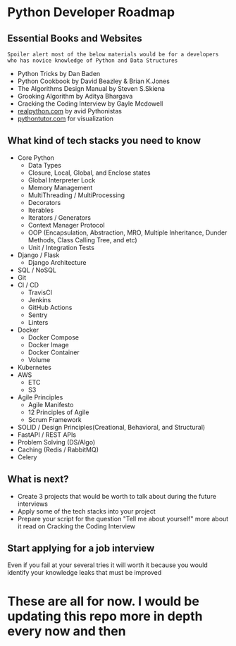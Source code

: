 # Python Developer Roadmap
## Essential Books and Websites
``Spoiler alert most of the below materials would be for a developers who has novice knowledge of Python and Data Structures``
- Python Tricks by Dan Baden
- Python Cookbook by David Beazley & Brian K.Jones
- The Algorithms Design Manual by Steven S.Skiena
- Grooking Algorithm by Aditya Bhargava
- Cracking the Coding Interview by Gayle Mcdowell
- [realpython.com](https://realpython.com/) by avid Pythonistas
- [pythontutor.com](https://pythontutor.com/) for visualization
## What kind of tech stacks you need to know
- Core Python
  - Data Types
  - Closure, Local, Global, and Enclose states
  - Global Interpreter Lock
  - Memory Management
  - MultiThreading / MultiProcessing
  - Decorators
  - Iterables
  - Iterators / Generators
  - Context Manager Protocol
  - OOP (Encapsulation, Abstraction, MRO, Multiple Inheritance, Dunder Methods, Class Calling Tree, and etc)
  - Unit / Integration Tests
- Django / Flask
  - Django Architecture
- SQL / NoSQL
- Git
- CI / CD
  - TravisCI
  - Jenkins
  - GitHub Actions
  - Sentry
  - Linters
- Docker
  - Docker Compose
  - Docker Image
  - Docker Container
  - Volume
- Kubernetes
- AWS
  - ETC
  - S3
- Agile Principles
  - Agile Manifesto
  - 12 Principles of Agile
  - Scrum Framework
- SOLID / Design Principles(Creational, Behavioral, and Structural)
- FastAPI / REST APIs
- Problem Solving (DS/Algo)
- Caching (Redis / RabbitMQ)
- Celery
## What is next?
- Create 3 projects that would be worth to talk about during the future interviews
- Apply some of the tech stacks into your project
- Prepare your script for the question "Tell me about yourself" more about it read on Cracking the Coding Interview
## Start applying for a job interview
Even if you fail at your several tries it will worth it because you would identify your knowledge leaks that must be improved

# These are all for now. I would be updating this repo more in depth every now and then
